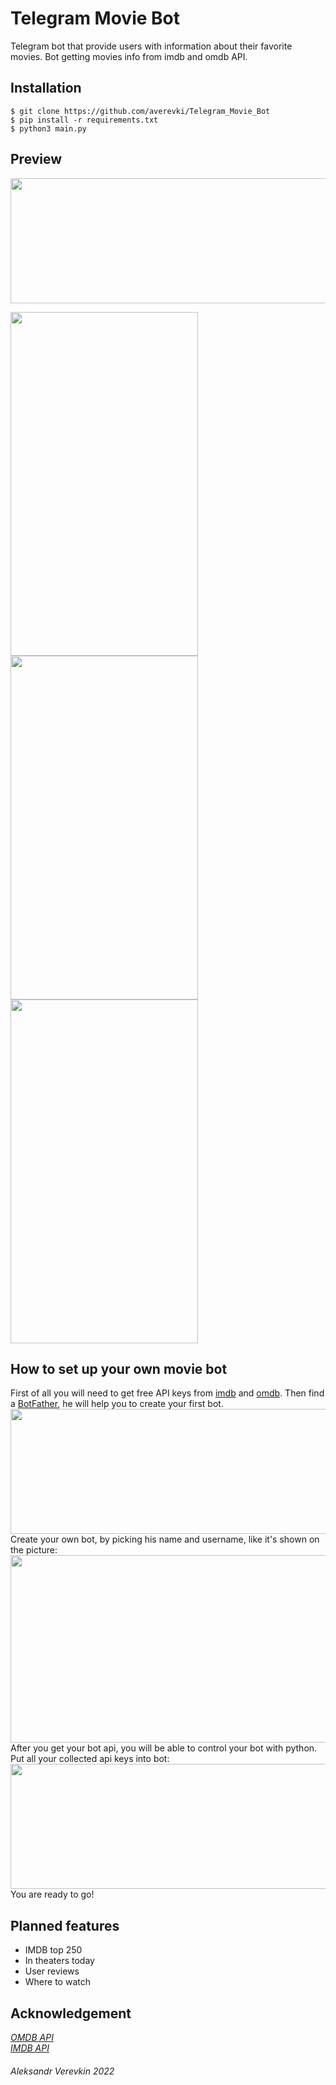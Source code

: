 # Telegram Movie Bot
Telegram bot that provide users with information about their favorite movies.
Bot getting movies info from imdb and omdb API.

## Installation
`$ git clone https://github.com/averevki/Telegram_Movie_Bot` <br>
`$ pip install -r requirements.txt` <br>
`$ python3 main.py`

## Preview
<img src="https://github.com/averevki/Telegram_Movie_Bot/blob/main/images/search.jpg" width="600" height="200"/>
  <p class="aligncenter">
<img src="https://github.com/averevki/Telegram_Movie_Bot/blob/main/images/start.jpg" width="300" height="550"/>
<img src="https://github.com/averevki/Telegram_Movie_Bot/blob/main/images/movie.png" width="300" height="550"/>
<img src="https://github.com/averevki/Telegram_Movie_Bot/blob/main/images/commands.png" width="300" height="550"/>
<p/>

## How to set up your own movie bot
First of all you will need to get free API keys from [imdb](https://imdb-api.com/api) and [omdb](http://www.omdbapi.com/).
Then find a [BotFather](https://t.me/botfather), he will help you to create
your first bot. <br>
<img src="https://github.com/averevki/Telegram_Movie_Bot/blob/main/images/find_bot.png" width="600" height="200"/> <br>
Create your own bot, by picking his name and username, like it's shown on the picture: <br>
<img src="https://github.com/averevki/Telegram_Movie_Bot/blob/main/images/create_bot.png" width="600" height="300"/> <br>
After you get your bot api, you will be able to control your bot with python.
Put all your collected api keys into bot: <br>
<img src="https://github.com/averevki/Telegram_Movie_Bot/blob/main/images/keys_bot.png" width="600" height="200"/> <br>
You are ready to go!

## Planned features
- IMDB top 250
- In theaters today
- User reviews
- Where to watch

## Acknowledgement
*[OMDB API](http://www.omdbapi.com/)* <br>
*[IMDB API](https://imdb-api.com/api)*

###### *Aleksandr Verevkin 2022*
